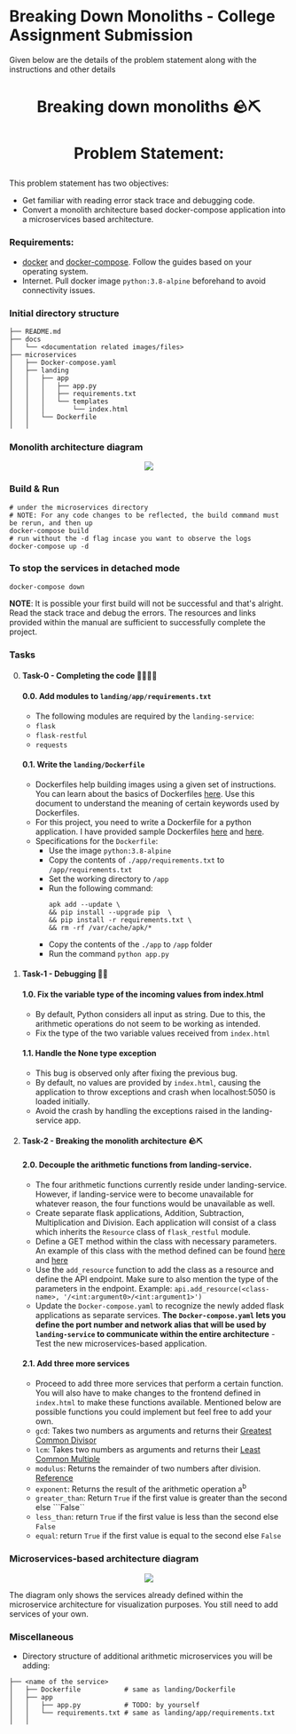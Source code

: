 # Breaking Down Monoliths - College Assignment Submission
Given below are the details of the problem statement along with the instructions and other details

# <p align = "center"> Breaking down monoliths 🪨⛏️ </p>
# <p align = "center"> Problem Statement: </p>
This problem statement has two objectives:
- Get familiar with reading error stack trace and debugging code.
- Convert a monolith architecture based docker-compose application into a microservices based architecture.  

### Requirements:
- [docker](https://docs.docker.com/engine/) and [docker-compose](https://docs.docker.com/compose/install/). Follow the guides based on your operating system.
- Internet. Pull docker image `python:3.8-alpine` beforehand to avoid connectivity issues.

### Initial directory structure
```
├── README.md
├── docs
│   └── <documentation related images/files>
├── microservices
│   ├── Docker-compose.yaml
│   ├── landing
│   │   ├── app
│   │   │   ├── app.py
│   │   │   ├── requirements.txt
│   │   │   └── templates
│   │   │       └── index.html
│   │   └── Dockerfile
│   │
```
### Monolith architecture diagram
<p align="center">
  <img src="docs/microservices-initial.drawio.png" />
</p>

### Build & Run
```
# under the microservices directory
# NOTE: For any code changes to be reflected, the build command must be rerun, and then up
docker-compose build
# run without the -d flag incase you want to observe the logs
docker-compose up -d
```
### To stop the services in detached mode
```
docker-compose down
```

**NOTE**: It is possible your first build will not be successful and that's alright. Read the stack trace and debug the errors. The resources and links provided within the manual are sufficient to successfully complete the project.

### Tasks
0. #### Task-0 - Completing the code 👨‍💻👩‍💻
    #### 0.0. Add modules to ```landing/app/requirements.txt```
      - The following modules are required by the ```landing-service```:
      - ```flask```
      - ```flask-restful```
      - ```requests```
    #### 0.1. Write the ```landing/Dockerfile```
      - Dockerfiles help building images using a given set of instructions. You can learn about the basics of Dockerfiles [here](https://docs.docker.com/engine/reference/builder/). Use this document to understand the meaning of certain keywords used by Dockerfiles.
      - For this project, you need to write a Dockerfile for a python application. I have provided sample Dockerfiles [here](https://docs.docker.com/language/python/build-images/) and [here](https://hasura.io/blog/how-to-write-dockerfiles-for-python-web-apps-6d173842ae1d/). 
      - Specifications for the ```Dockerfile```:
          - Use the image ```python:3.8-alpine```
          - Copy the contents of ```./app/requirements.txt``` to ```/app/requirements.txt```
          - Set the working directory to ```/app```
          - Run the following command: 
            ```
            apk add --update \
            && pip install --upgrade pip  \
            && pip install -r requirements.txt \
            && rm -rf /var/cache/apk/*
            ```
          - Copy the contents of the ```./app``` to ```/app``` folder
          - Run the command ```python app.py```
1. #### Task-1 - Debugging 🐛🔨
    #### 1.0. Fix the variable type of the incoming values from index.html
      - By default, Python considers all input as string. Due to this, the arithmetic operations do not seem to be working as intended. 
      - Fix the type of the two variable values received from ```index.html```
    #### 1.1. Handle the None type exception 
      - This bug is observed only after fixing the previous bug.
      - By default, no values are provided by ```index.html```, causing the application to throw exceptions and crash when localhost:5050 is loaded initially.
      - Avoid the crash by handling the exceptions raised in the landing-service app.

2. #### Task-2 - Breaking the monolith architecture 🪨⛏️
    #### 2.0. Decouple the arithmetic functions from landing-service.
      - The four arithmetic functions currently reside under landing-service. However, if landing-service were to become unavailable for whatever reason, the four functions would be unavailable as well.
      - Create separate flask applications, Addition, Subtraction, Multiplication and Division. Each application will consist of a class which inherits the ```Resource``` class of ```flask_restful``` module. 
      - Define a GET method within the class with necessary parameters. An example of this class with the method defined can be found [here](https://stackoverflow.com/questions/25098661/flask-restful-add-resource-parameters) and [here](https://lovelace.oulu.fi/ohjelmoitava-web/programmable-web-project-spring-2019/implementing-rest-apis-with-flask/)
      - Use the ```add_resource``` function to add the class as a resource and define the API endpoint. Make sure to also mention the type of the parameters in the endpoint. 
       Example: ```api.add_resource(<class-name>, '/<int:argument0>/<int:argument1>')```
      - Update the ```Docker-compose.yaml``` to recognize the newly added flask applications as separate services. **The ```Docker-compose.yaml``` lets you define the port number and network alias that will be used by ```landing-service``` to communicate within the entire architecture**
       - Test the new microservices-based application. 
    #### 2.1. Add three more services
      - Proceed to add three more services that perform a certain function. You will also have to make changes to the frontend defined in ```index.html``` to make these functions available. Mentioned below are possible functions you could implement but feel free to add your own.
      - ```gcd```: Takes two numbers as arguments and returns their [Greatest Common Divisor](https://en.wikipedia.org/wiki/Greatest_common_divisor)
      - ```lcm```: Takes two numbers as arguments and returns their [Least Common Multiple](https://en.wikipedia.org/wiki/Least_common_multiple)
      - ```modulus```: Returns the remainder of two numbers after division. [Reference](https://en.wikipedia.org/wiki/Remainder)
      - ```exponent```: Returns the result of the arithmetic operation a<sup>b</sup>
      - ```greater_than```: Return ```True``` if the first value is greater than the second else ```False``
      - ```less_than```: return ```True``` if the first value is less than the second else ```False```
      - ```equal```: return ```True``` if the first value is equal to the second else ```False```


### Microservices-based architecture diagram
<p align="center">
  <img src="docs/microservices-final.drawio.png" />
  
<h7 align="center">The diagram only shows the services already defined within the microservice architecture for visualization purposes. You still need to add services of your own.</h7>

</p>


### Miscellaneous
- Directory structure of additional arithmetic microservices you will be adding:
```
├── <name of the service>
│   ├── Dockerfile           # same as landing/Dockerfile
│   ├── app
│   │   ├── app.py           # TODO: by yourself
│   │   └── requirements.txt # same as landing/app/requirements.txt
│   │  
```
